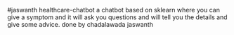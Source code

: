 #jaswanth healthcare-chatbot
a chatbot based on sklearn where you can give a symptom and it will ask you questions and will tell you the details and give some advice.
done by chadalawada jaswanth
